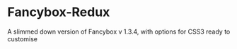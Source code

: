 Fancybox-Redux
==============

A slimmed down version of Fancybox v 1.3.4, with options for CSS3 ready to customise
